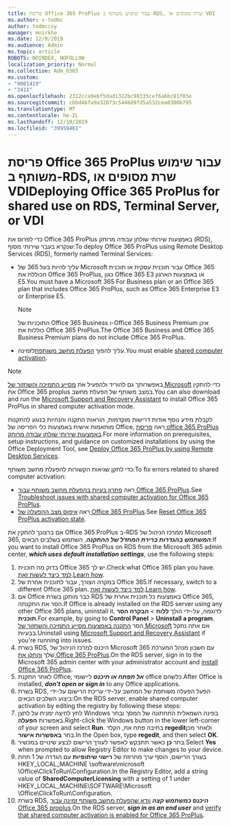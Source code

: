 ```yaml
---
title: פריסת Office 365 ProPlus עבור שימוש משותף ב-RDS, שרת מסופים או VDI
ms.author: v-todmc
author: todmccoy
manager: mnirkhe
ms.date: 12/9/2019
ms.audience: Admin
ms.topic: article
ROBOTS: NOINDEX, NOFOLLOW
localization_priority: Normal
ms.collection: Adm_O365
ms.custom:
- "9001419"
- "3411"
ms.openlocfilehash: 2312cca9ebf5dad1322bc98335cef6a6bc81f03e
ms.sourcegitcommit: cbbd46fa9a32873c5446d9fd5a532cea0300b795
ms.translationtype: MT
ms.contentlocale: he-IL
ms.lasthandoff: 12/10/2019
ms.locfileid: "39959461"
---
```

# <a name="deploying-office-365-proplus-for-shared-use-on-rds-terminal-server-or-vdi"></a><span data-ttu-id="371fa-102">פריסת Office 365 ProPlus עבור שימוש משותף ב-RDS, שרת מסופים או VDI</span><span class="sxs-lookup"><span data-stu-id="371fa-102">Deploying Office 365 ProPlus for shared use on RDS, Terminal Server, or VDI</span></span>

<span data-ttu-id="371fa-103">כדי לפרוס את Office 365 ProPlus באמצעות שירותי שולחן עבודה מרוחק (RDS), שנקרא בעבר שירותי מסוף:</span><span class="sxs-lookup"><span data-stu-id="371fa-103">To deploy Office 365 ProPlus using Remote Desktop Services (RDS), formerly named Terminal Services:</span></span>
- <span data-ttu-id="371fa-104">עליך להיות בעל 365 של Microsoft עבור תוכנית עסקית או תוכנית Office 365 הכוללת את Office 365 ProPlus, כגון Office 365 E3 או באמצעות הארגון E5.</span><span class="sxs-lookup"><span data-stu-id="371fa-104">You must have a Microsoft 365 For Business plan or an Office 365 plan that includes Office 365 ProPlus, such as Office 365 Enterprise E3 or Enterprise E5.</span></span>
   > [!NOTE] 
   > <span data-ttu-id="371fa-105">התוכניות של Office 365 Business ו-Office 365 Business Premium אינן כוללות את Office 365 ProPlus.</span><span class="sxs-lookup"><span data-stu-id="371fa-105">The Office 365 Business and Office 365 Business Premium plans do not include Office 365 ProPlus.</span></span>
- <span data-ttu-id="371fa-106">עליך להפוך [הפעלת מחשב משותפת](https://docs.microsoft.com/DeployOffice/overview-of-shared-computer-activation-for-office-365-proplus)לזמינה.</span><span class="sxs-lookup"><span data-stu-id="371fa-106">You must enable [shared computer activation](https://docs.microsoft.com/DeployOffice/overview-of-shared-computer-activation-for-office-365-proplus).</span></span>

> [!NOTE]
> <span data-ttu-id="371fa-107">באפשרותך גם להוריד ולהפעיל את [מסייע התמיכה והשחזור של Microsoft](https://aka.ms/SaRA_OfficeSCA_M365Portal) כדי להתקין את Office 365 proplus במצב משותף של הפעלת מחשב.</span><span class="sxs-lookup"><span data-stu-id="371fa-107">You can also download and run the [Microsoft Support and Recovery Assistant](https://aka.ms/SaRA_OfficeSCA_M365Portal) to install Office 365 ProPlus in shared computer activation mode.</span></span>

<span data-ttu-id="371fa-108">לקבלת מידע נוסף אודות דרישות מוקדמות, הוראות התקנה והנחיות בנוגע להתקנות מותאמות אישית באמצעות כלי הפריסה של Office, ראה [פריסת office 365 ProPlus באמצעות שירותי שולחן עבודה מרוחק](https://docs.microsoft.com/DeployOffice/deploy-office-365-proplus-by-using-remote-desktop-services).</span><span class="sxs-lookup"><span data-stu-id="371fa-108">For more information on prerequisites, setup instructions, and guidance on customized installations by using the Office Deployment Tool, see [Deploy Office 365 ProPlus by using Remote Desktop Services](https://docs.microsoft.com/DeployOffice/deploy-office-365-proplus-by-using-remote-desktop-services).</span></span>

<span data-ttu-id="371fa-109">כדי לתקן שגיאות הקשורות להפעלת מחשב משותף:</span><span class="sxs-lookup"><span data-stu-id="371fa-109">To fix errors related to shared computer activation:</span></span>
- <span data-ttu-id="371fa-110">ראה [פתרון בעיות בהפעלת מחשב משותף עבור Office 365 ProPlus](https://docs.microsoft.com/DeployOffice/troubleshoot-issues-with-shared-computer-activation-for-office-365-proplus).</span><span class="sxs-lookup"><span data-stu-id="371fa-110">See [Troubleshoot issues with shared computer activation for Office 365 ProPlus](https://docs.microsoft.com/DeployOffice/troubleshoot-issues-with-shared-computer-activation-for-office-365-proplus).</span></span>
- <span data-ttu-id="371fa-111">ראה [איפוס מצב ההפעלה של Office 365 ProPlus](https://go.microsoft.com/fwlink/?linkid=2109218).</span><span class="sxs-lookup"><span data-stu-id="371fa-111">See [Reset Office 365 ProPlus activation state](https://go.microsoft.com/fwlink/?linkid=2109218).</span></span>

<span data-ttu-id="371fa-112">אם ברצונך להתקין את Office 365 ProPlus ב-RDS ממרכז הניהול של Microsoft 365, ***המשתמש בהגדרות ברירת המחדל של ההתקנה***, השתמש בשלבים הבאים:</span><span class="sxs-lookup"><span data-stu-id="371fa-112">If you want to install Office 365 ProPlus on RDS from the Microsoft 365 admin center, ***which uses default installation settings***, use the following steps:</span></span>

1.  <span data-ttu-id="371fa-113">בדוק מה תוכנית Office 365 יש לך.</span><span class="sxs-lookup"><span data-stu-id="371fa-113">Check what Office 365 plan you have.</span></span> <span data-ttu-id="371fa-114">[למד כיצד לעשות זאת](https://docs.microsoft.com/office365/admin/admin-overview/what-subscription-do-i-have).</span><span class="sxs-lookup"><span data-stu-id="371fa-114">[Learn how](https://docs.microsoft.com/office365/admin/admin-overview/what-subscription-do-i-have).</span></span>
2.  <span data-ttu-id="371fa-115">במקרה הצורך, עבור לתוכנית אחרת של Office 365.</span><span class="sxs-lookup"><span data-stu-id="371fa-115">If necessary, switch to a different Office 365 plan.</span></span> <span data-ttu-id="371fa-116">[למד כיצד לעשות זאת](https://docs.microsoft.com/office365/admin/subscriptions-and-billing/switch-to-a-different-plan).</span><span class="sxs-lookup"><span data-stu-id="371fa-116">[Learn how](https://docs.microsoft.com/office365/admin/subscriptions-and-billing/switch-to-a-different-plan).</span></span>
3.  <span data-ttu-id="371fa-117">אם Office כבר מותקן בשרת RDS באמצעות כל תוכנית אחרת של Office 365, הסר את התקנתה.</span><span class="sxs-lookup"><span data-stu-id="371fa-117">If Office is already installed on the RDS server using any other Office 365 plans, uninstall it.</span></span> <span data-ttu-id="371fa-118">לדוגמה, על-ידי הולך **ללוח** > **הבקרה הסר תוכנית**.</span><span class="sxs-lookup"><span data-stu-id="371fa-118">For example, by going to **Control Panel** > **Uninstall a program**.</span></span> <span data-ttu-id="371fa-119">הסר [התקנה באמצעות מסייע התמיכה והשחזור של Microsoft](https://aka.ms/SARA-OfficeUninstall-Alchemy) אם אתה נתקל בבעיות.</span><span class="sxs-lookup"><span data-stu-id="371fa-119">Uninstall using [Microsoft Support and Recovery Assistant](https://aka.ms/SARA-OfficeUninstall-Alchemy) if you're running into issues.</span></span>
4.  <span data-ttu-id="371fa-120">בשרת RDS, היכנס למרכז הניהול של Microsoft 365 עם חשבון מנהל המערכת שלך [והתקן את Office 365 ProPlus](https://portal.office.com/OLS/MySoftware.aspx).</span><span class="sxs-lookup"><span data-stu-id="371fa-120">On the RDS server, sign in to the Microsoft 365 admin center with your administrator account and [install Office 365 ProPlus](https://portal.office.com/OLS/MySoftware.aspx).</span></span>
5.  <span data-ttu-id="371fa-121">לאחר התקנת Office, ***אל תפתח או תיכנס*** ליישומי office כלשהם.</span><span class="sxs-lookup"><span data-stu-id="371fa-121">After Office is installed, ***don't open or sign in*** to any Office applications.</span></span>
6.  <span data-ttu-id="371fa-122">בשרת RDS, הפעל הפעלה משותפת של המחשב על-ידי עריכת הרישום על-ידי ביצוע השלבים הבאים:</span><span class="sxs-lookup"><span data-stu-id="371fa-122">On the RDS server, enable shared computer activation by editing the registry by following these steps:</span></span>
   1. <span data-ttu-id="371fa-123">לחץ לחיצה ימנית על לחצן Windows בפינה השמאלית התחתונה של המסך ובחר באפשרות **הפעלה**.</span><span class="sxs-lookup"><span data-stu-id="371fa-123">Right-click the Windows button in the lower left-corner of your screen and select **Run**.</span></span> <span data-ttu-id="371fa-124">בתיבה פתח את, הקלד **regedit**ולאחר מכן בחר **באפשרות אישור**.</span><span class="sxs-lookup"><span data-stu-id="371fa-124">In the Open box, type **regedit**, and then select **OK**.</span></span>
   2. <span data-ttu-id="371fa-125">בחר **כן** כאשר תתבקש לאפשר לעורך הרישום לבצע שינויים במכשיר.</span><span class="sxs-lookup"><span data-stu-id="371fa-125">Select **Yes** when prompted to allow Registry Editor to make changes to your device.</span></span>
   3. <span data-ttu-id="371fa-126">בעורך הרישום, הוסף ערך מחרוזת של **רישוי שיתופיות** עם הגדרה של 1 תחת HKEY_LOCAL_MACHINE \software\microsoft \Office\ClickToRun\Configuration.</span><span class="sxs-lookup"><span data-stu-id="371fa-126">In the Registry Editor, add a string value of **SharedComputerLicensing** with a setting of 1 under HKEY_LOCAL_MACHINE\SOFTWARE\Microsoft \Office\ClickToRun\Configuration.</span></span>
   4. <span data-ttu-id="371fa-127">בשרת RDS, ***היכנס כמשתמש קצה*** [וודא שהפעלת מחשב משותף זמינה עבור Office 365 proplus](https://docs.microsoft.com/DeployOffice/troubleshoot-issues-with-shared-computer-activation-for-office-365-proplus#verify-that-activation-for-office-365-proplus-succeeded).</span><span class="sxs-lookup"><span data-stu-id="371fa-127">On the RDS server, ***sign in as an end user*** and [verify that shared computer activation is enabled for Office 365 ProPlus](https://docs.microsoft.com/DeployOffice/troubleshoot-issues-with-shared-computer-activation-for-office-365-proplus#verify-that-activation-for-office-365-proplus-succeeded).</span></span>

